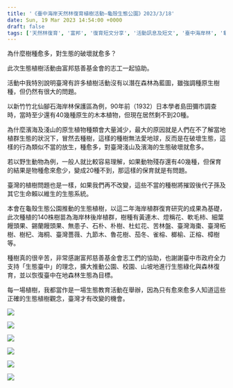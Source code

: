 ```yaml
---
title: '《臺中海岸天然林復育植樹活動—龜殼生態公園》2023/3/18'
date: Sun, 19 Mar 2023 14:54:00 +0000
draft: false
tags: ['天然林復育', '富邦', '復育短文分享', '活動訊息及短文', '臺中海岸林', '龜殼生態公園']
---
```


為什麼樹種愈多，對生態的破壞就愈多？

此次生態植樹活動由富邦慈善基金會的志工一起協助。

活動中我特別說明臺灣有許多植樹活動沒有以潛在森林為藍圖，雖強調種原生樹種，但仍然有很大的問題。

以新竹竹北仙腳石海岸林保護區為例，90年前（1932）日本學者島田彌市調查時，當時至少還有40幾種原生的木本植物，但現在居然剩不到20種。

為什麼濱海及淺山的原生植物種類會大量減少，最大的原因就是人們在不了解當地植群生態的狀況下，冒然去種樹，這樣的種樹無法愛地球，反而是在破壞生態，這樣的行為類似不當的放生，種愈多，對臺灣淺山及濱海的生態破壞就愈多。

若以野生動物為例，一般人就比較容易理解，如果動物殘存還有40幾種，但保育的結果是物種愈來愈少，變成20種不到，那這樣的保育就是有問題。

臺灣的植樹問題也是一樣，如果我們再不改變，這些不當的種樹將摧毀後代子孫及其它生命賴以維生的生態系統。

本會在龜殼生態公園推動的生態植樹，以這二年海岸植群復育研究的成果為基礎，此次種植的140株樹苗為海岸林後岸植群，樹種有黃連木、燈稱花、軟毛柿、細葉饅頭果、錫蘭饅頭果、無患子、石朴、朴樹、杜虹花、苦林盤、臺灣海棗、臺灣柘樹、樹杞、海桐、臺灣薔薇、九節木、魯花樹、茄冬、雀榕、榔榆、正榕、樟樹等。

種樹真的很辛苦，非常感謝富邦慈善基金會志工們的協助，也謝謝臺中市政府全力支持「生態臺中」的理念，擴大推動公園、校園、山坡地進行生態綠化與森林復育，並以恢復臺中在地森林生態為目標。

每一場植樹，我都當作是一場生態教育活動在舉辦，因為只有愈來愈多人知道這些正確的生態植樹觀念，臺灣才有改變的機會。

![](https://www.reforestation.tw/wp-content/uploads/2023/06/20230318-龜殼生態公園-臺中海岸天然林復育植樹活動-富邦慈善基金會2-1024x768.jpg)

![](https://www.reforestation.tw/wp-content/uploads/2023/06/20230318-龜殼生態公園-臺中海岸天然林復育植樹活動-富邦慈善基金會3-1024x768.jpg)

![](https://www.reforestation.tw/wp-content/uploads/2023/06/20230318-龜殼生態公園-臺中海岸天然林復育植樹活動-富邦慈善基金會4-1024x768.jpg)

![](https://www.reforestation.tw/wp-content/uploads/2023/06/20230318-龜殼生態公園-臺中海岸天然林復育植樹活動-富邦慈善基金會5-1024x768.jpg)

![](https://www.reforestation.tw/wp-content/uploads/2023/06/20230318-龜殼生態公園-臺中海岸天然林復育植樹活動-富邦慈善基金會6-1024x768.jpg)

![](https://www.reforestation.tw/wp-content/uploads/2023/06/20230318-龜殼生態公園-臺中海岸天然林復育植樹活動-富邦慈善基金會7-1024x768.jpg)
